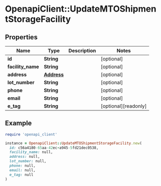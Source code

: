 # OpenapiClient::UpdateMTOShipmentStorageFacility

## Properties

| Name | Type | Description | Notes |
| ---- | ---- | ----------- | ----- |
| **id** | **String** |  | [optional] |
| **facility_name** | **String** |  | [optional] |
| **address** | [**Address**](Address.md) |  | [optional] |
| **lot_number** | **String** |  | [optional] |
| **phone** | **String** |  | [optional] |
| **email** | **String** |  | [optional] |
| **e_tag** | **String** |  | [optional][readonly] |

## Example

```ruby
require 'openapi_client'

instance = OpenapiClient::UpdateMTOShipmentStorageFacility.new(
  id: c56a4180-65aa-42ec-a945-5fd21dec0538,
  facility_name: null,
  address: null,
  lot_number: null,
  phone: null,
  email: null,
  e_tag: null
)
```

